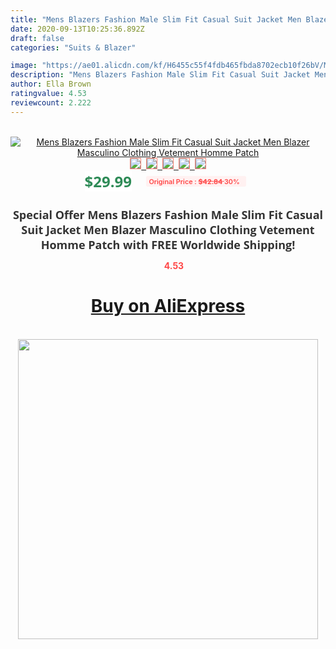 ```yaml
---
title: "Mens Blazers Fashion Male Slim Fit Casual Suit Jacket Men Blazer Masculino Clothing Vetement Homme Patch"
date: 2020-09-13T10:25:36.892Z
draft: false
categories: "Suits & Blazer"

image: "https://ae01.alicdn.com/kf/H6455c55f4fdb465fbda8702ecb10f26bV/Mens-Blazers-Fashion-Male-Slim-Fit-Casual-Suit-Jacket-Men-Blazer-Masculino-Clothing-Vetement-Homme-Patch.jpg"
description: "Mens Blazers Fashion Male Slim Fit Casual Suit Jacket Men Blazer Masculino Clothing Vetement Homme Patch"
author: Ella Brown
ratingvalue: 4.53
reviewcount: 2.222
---
```

<br>
<div style="text-align: center;">
<a href="https://s.click.aliexpress.com/e/_AkuxfB" target="_blank" rel="nofollow noopener noreferrer"><img alt="Mens Blazers Fashion Male Slim Fit Casual Suit Jacket Men Blazer Masculino Clothing Vetement Homme Patch" class="magnifier-image" src="https://ae01.alicdn.com/kf/H6455c55f4fdb465fbda8702ecb10f26bV/Mens-Blazers-Fashion-Male-Slim-Fit-Casual-Suit-Jacket-Men-Blazer-Masculino-Clothing-Vetement-Homme-Patch.jpg_640x640.jpg">
<br>
<img style="border:1px solid salmon" src="https://ae01.alicdn.com/kf/H6455c55f4fdb465fbda8702ecb10f26bV/Mens-Blazers-Fashion-Male-Slim-Fit-Casual-Suit-Jacket-Men-Blazer-Masculino-Clothing-Vetement-Homme-Patch.jpg_120x120.jpg">&nbsp;&nbsp;<img style="border:1px solid salmon" src="https://ae01.alicdn.com/kf/H72abf567a8a64790a7241da2ebecf03an/Mens-Blazers-Fashion-Male-Slim-Fit-Casual-Suit-Jacket-Men-Blazer-Masculino-Clothing-Vetement-Homme-Patch.jpg_120x120.jpg">&nbsp;&nbsp;<img style="border:1px solid salmon" src="https://ae01.alicdn.com/kf/Ha7f412a2aecb47c986bae7c1adcc79e8D/Mens-Blazers-Fashion-Male-Slim-Fit-Casual-Suit-Jacket-Men-Blazer-Masculino-Clothing-Vetement-Homme-Patch.jpg_120x120.jpg">&nbsp;&nbsp;<img style="border:1px solid salmon" src="https://ae01.alicdn.com/kf/Hd1e6eee06d044e8681ce5303a4ea0ba9n/Mens-Blazers-Fashion-Male-Slim-Fit-Casual-Suit-Jacket-Men-Blazer-Masculino-Clothing-Vetement-Homme-Patch.jpg_120x120.jpg">&nbsp;&nbsp;<img style="border:1px solid salmon" src="https://ae01.alicdn.com/kf/H1a6056e541f147d38a2ef63e4546b864P/Mens-Blazers-Fashion-Male-Slim-Fit-Casual-Suit-Jacket-Men-Blazer-Masculino-Clothing-Vetement-Homme-Patch.jpg_120x120.jpg"></a></div><br0>
<div style="text-align: center;"><span style="background-color: white; border: 0px; box-sizing: border-box; color: seagreen; display: inline-block; font-family: &quot;open sans&quot; , &quot;arial&quot; , &quot;helvetica&quot; , sans-serif , &quot;heiti&quot;; font-size: 24px; font-stretch: inherit; font-weight: 700; line-height: inherit; margin: 0px 10px 0px 0px; padding: 0px; vertical-align: middle;">$29.99 </span>
<span style="background: rgb(255 , 241 , 241); border-radius: 3px; border: 0px; box-sizing: border-box; color: #ff4747; display: inline-block; font-family: inherit; font-size: 12px; font-stretch: inherit; font-style: inherit; font-variant: inherit; font-weight: 600; line-height: inherit; margin: 0px; padding: 2px 5px; transform: scale(0.9); vertical-align: middle;">Original Price : <b style="text-decoration: line-through;">$42.84 </b> 30%&nbsp;&nbsp;</span></div>
<h1 style="color: #333333; display: inline-block; font-family: &quot;open sans&quot; , &quot;arial&quot; , &quot;helvetica&quot; , sans-serif , &quot;heiti&quot;; font-size: 18px; font-stretch: inherit; font-weight: 700; text-align: center;">Special Offer Mens Blazers Fashion Male Slim Fit Casual Suit Jacket Men Blazer Masculino Clothing Vetement Homme Patch with FREE Worldwide Shipping!</h1>
<div style="color: #ff4747; text-align: center;">
<img src="https://4.bp.blogspot.com/-M0ZcTcb-5uY/XleCXlxnR4I/AAAAAAAAAEc/OrjgMkXV1oMQFaCRZj5HQwOCBcu3w1FegCPcBGAYYCw/s1600/star.png" style="height: 15px;">&nbsp;<b>4.53</b></div>
<div class="button_cont" align="center"><a class="buynow_a" href="https://s.click.aliexpress.com/e/_AkuxfB" target="_blank" rel="nofollow noopener noreferrer"><H1>Buy on AliExpress</H1></a></div><br>
<div class="separator" style="clear: both; text-align: center;">
<img src="https://lh3.googleusercontent.com/-pTy5HemUv9M/XlePHvY0dAI/AAAAAAAAAE4/0nX5iRUoIWY8eMW9Dpxeirr157OZliDIgCLcBGAsYHQ/s1600/badge.gif" width="480">
</div>
